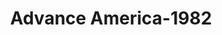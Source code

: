 ---
f_zip-code: 39402
f_state-code: MS
title: Advance America-1982
f_phone: 601-579-6434
f_city-only: Hattiesburg
f_address: 4600 Hardy Street Hattiesburg
f_location-unique-id: '1982'
slug: advance-america-1982
updated-on: '2024-05-30T13:46:58.046Z'
created-on: '2024-05-30T13:36:59.803Z'
published-on: '2024-05-30T13:54:32.469Z'
f_city-state: cms/city/hattiesburg-ms.md
f_company: cms/company/advance-america.md
f_state: cms/state/mississippi.md
layout: '[payday-loan].html'
tags: payday-loan
---